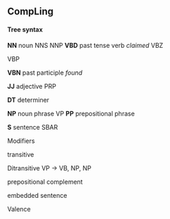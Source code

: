 ## CompLing



#### Tree syntax



**NN** noun
NNS
NNP
**VBD** past tense verb *claimed*
VBZ

VBP

**VBN** past participle *found*

**JJ** adjective 
PRP

**DT** determiner



**NP** noun phrase
VP
**PP** prepositional phrase

**S** sentence
SBAR





Modifiers 





transitive

Ditransitive VP -> VB, NP, NP

prepositional complement

embedded sentence

Valence

